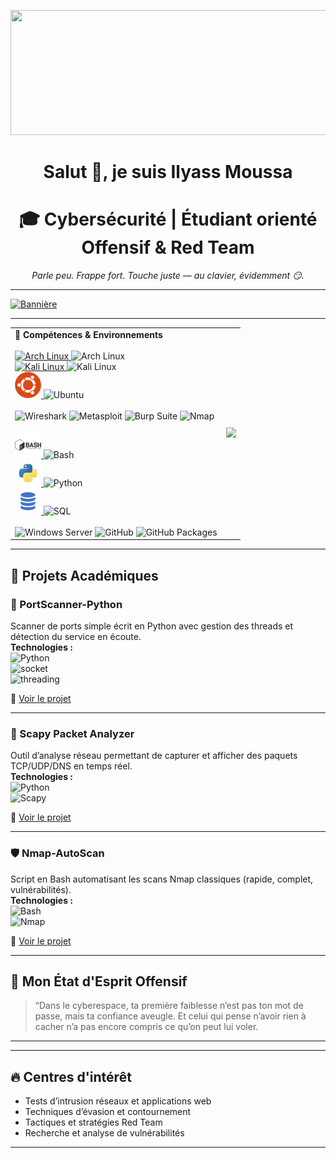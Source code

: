 <p align="center">
  <img src="Vidéo sans titre ‐ Réalisée avec Clipchamp.gif" width="800" height="200" />
</p>

<h1 align="center">Salut 👋, je suis Ilyass Moussa</h1>

<div align="center">
  <h1>🎓 Cybersécurité | Étudiant orienté Offensif & Red Team</h1>
  <p><em>Parle peu. Frappe fort. Touche juste — au clavier, évidemment 😏.</em></p>
</div>

---

[![Bannière](https://user-images.githubusercontent.com/79813703/224882534-09d61d4f-f019-45af-819c-918c8a1d3b83.gif)](https://github.com/ilyass-moussa) 

---

<table>
  <tr>
    <td>
      <strong>🔧 Compétences & Environnements</strong>
      <br><br>
      <a href="https://www.archlinux.org/">
        <img alt="Arch Linux" title="Arch Linux" src="https://github.com/cheesits456/cheesits456/raw/master/icons/arch.png" height="42" />
      </a>
      <img alt="Arch Linux" src="https://img.shields.io/badge/-Arch_Linux-1793D1?logo=arch-linux&logoColor=white" />
      <br>
      <a href="https://www.kali.org/">
        <img alt="Kali Linux" title="Kali Linux" src="https://upload.wikimedia.org/wikipedia/commons/2/2b/Kali-dragon-icon.svg" height="42" />
      </a>
      <img alt="Kali Linux" src="https://img.shields.io/badge/-Kali_Linux-557C94?logo=kali-linux&logoColor=white" />
      <br>
      <a href="https://ubuntu.com/">
        <img alt="Ubuntu" title="Ubuntu" src="https://raw.githubusercontent.com/github/explore/80688e429a7d4ef2fca1e82350fe8e3517d3494d/topics/ubuntu/ubuntu.png" height="42" />
      </a>
      <img alt="Ubuntu" src="https://img.shields.io/badge/-Ubuntu-E95420?logo=ubuntu&logoColor=white" />
      <br><br>
      <img alt="Wireshark" src="https://img.shields.io/badge/-Wireshark-1679A7?logo=wireshark&logoColor=white" />
      <img alt="Metasploit" src="https://img.shields.io/badge/-Metasploit-FF0000?logo=metasploit&logoColor=white" />
      <img alt="Burp Suite" src="https://img.shields.io/badge/-Burp_Suite-F47C20?logo=burp-suite&logoColor=white" />
      <img alt="Nmap" src="https://img.shields.io/badge/-Nmap-4F5D95?logo=nmap&logoColor=white" />
      <br><br>
      <a href="https://www.gnu.org/software/bash/">
        <img alt="Bash" title="Bash" src="https://raw.githubusercontent.com/github/explore/master/topics/bash/bash.png" height="42" />
      </a>
      <img alt="Bash" src="https://img.shields.io/badge/-Bash-121011?logo=gnu-bash&logoColor=white" />
      <br>
      <a href="https://www.python.org/">
        <img alt="Python" title="Python" src="https://raw.githubusercontent.com/github/explore/master/topics/python/python.png" height="42" />
      </a>
      <img alt="Python" src="https://img.shields.io/badge/-Python-3776AB?logo=python&logoColor=white" />
      <br>
      <a href="https://www.mysql.com/">
        <img alt="SQL" title="SQL" src="https://raw.githubusercontent.com/github/explore/master/topics/sql/sql.png" height="42" />
      </a>
      <img alt="SQL" src="https://img.shields.io/badge/-SQL-4479A1?logo=mysql&logoColor=white" />
      <br><br>
      <img alt="Windows Server" src="https://img.shields.io/badge/-Windows_Server-0078D6?logo=windows&logoColor=white" />
      <img alt="GitHub" src="https://img.shields.io/badge/-GitHub-181717?logo=github&logoColor=white" />
      <img alt="GitHub Packages" src="https://img.shields.io/badge/-GitHub_Packages-24292E?logo=github&logoColor=white" />
    </td>
    <td>
      <img src="./assets/R8SE.gif" width="200" />
    </td>
  </tr>
</table>





---

## 🚀 Projets Académiques 

### 🔎 PortScanner-Python  
Scanner de ports simple écrit en Python avec gestion des threads et détection du service en écoute.  
**Technologies :**  
![Python](https://img.shields.io/badge/Python-3776AB)   
![socket](https://img.shields.io/badge/socket-5C94FB)   
![threading](https://img.shields.io/badge/threading-4B8F75) 

🔗 [Voir le projet](https://github.com/ilyass-moussa/PortScanner-Python)


---

### 📡 Scapy Packet Analyzer
Outil d’analyse réseau permettant de capturer et afficher des paquets TCP/UDP/DNS en temps réel.  
**Technologies :**  
![Python](https://img.shields.io/badge/Python-3776AB)   
![Scapy](https://img.shields.io/badge/Scapy-3A8FCD) 

🔗 [Voir le projet](https://github.com/ilyass-moussa/Scapy-Packet-Analyzer)


---

### 🛡️ Nmap-AutoScan
Script en Bash automatisant les scans Nmap classiques (rapide, complet, vulnérabilités).  
**Technologies :**  
![Bash](https://img.shields.io/badge/Bash-4EAA25)   
![Nmap](https://img.shields.io/badge/Nmap-4F5D95) 

🔗 [Voir le projet](https://github.com/ilyass-moussa/Nmap-AutoScan)

---

## 🧠 Mon État d'Esprit Offensif

> “Dans le cyberespace, ta première faiblesse n’est pas ton mot de passe, mais ta confiance aveugle. 
Et celui qui pense n’avoir rien à cacher n’a pas encore compris ce qu’on peut lui voler.


---


---

## 🔥 Centres d'intérêt  
- Tests d’intrusion réseaux et applications web  
- Techniques d’évasion et contournement  
- Tactiques et stratégies Red Team  
- Recherche et analyse de vulnérabilités  

---
